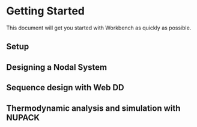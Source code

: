 Getting Started
===============

This document will get you started with Workbench as quickly as possible.


Setup
-----


Designing a Nodal System
------------------------


Sequence design with Web DD
---------------------------


Thermodynamic analysis and simulation with NUPACK
-------------------------------------------------


